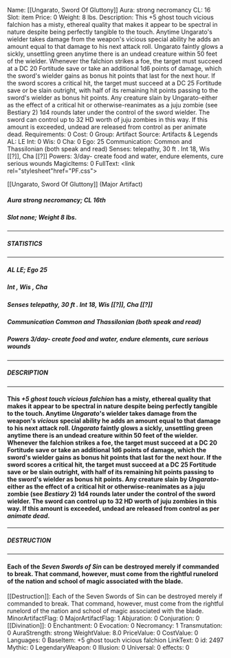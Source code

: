 Name: [[Ungarato, Sword Of Gluttony]]
Aura: strong necromancy
CL: 16
Slot: item
Price: 0
Weight: 8 lbs.
Description: This +5 ghost touch vicious falchion has a misty, ethereal quality that makes it appear to be spectral in nature despite being perfectly tangible to the touch. Anytime Ungarato's wielder takes damage from the weapon's vicious special ability he adds an amount equal to that damage to his next attack roll. Ungarato faintly glows a sickly, unsettling green anytime there is an undead creature within 50 feet of the wielder. Whenever the falchion strikes a foe, the target must succeed at a DC 20 Fortitude save or take an additional 1d6 points of damage, which the sword's wielder gains as bonus hit points that last for the next hour. If the sword scores a critical hit, the target must succeed at a DC 25 Fortitude save or be slain outright, with half of its remaining hit points passing to the sword's wielder as bonus hit points. Any creature slain by Ungarato-either as the effect of a critical hit or otherwise-reanimates as a juju zombie (see Bestiary 2) 1d4 rounds later under the control of the sword wielder. The sword can control up to 32 HD worth of juju zombies in this way. If this amount is exceeded, undead are released from control as per animate dead.
Requirements: 0
Cost: 0
Group: Artifact
Source: Artifacts & Legends
AL: LE
Int: 0
Wis: 0
Cha: 0
Ego: 25
Communication: Common and Thassilonian (both speak and read)
Senses: telepathy, 30 ft . Int 18, Wis [[?]], Cha [[?]]
Powers: 3/day- create food and water, endure elements, cure serious wounds
MagicItems: 0
FullText: <link rel="stylesheet"href="PF.css"><div class="heading"><p class="alignleft">[[Ungarato, Sword Of Gluttony]] (Major Artifact)</p><div style="clear: both;"></div></div><div><h5><b>Aura </b>strong necromancy; <b>CL </b>16th</h5><h5><b>Slot </b>none; <b>Weight </b>8 lbs.</h5></div><hr/><div><h5><b>STATISTICS</b></h5></div><hr/><div><h5><b>AL </b>LE; <b>Ego </b>25</h5><h5><b>Int </b>, <b>Wis </b>, <b>Cha </b></h5><h5><b>Senses </b>telepathy, 30 ft . Int 18, Wis [[?]], Cha [[?]]</h5><h5><b>Communication </b>Common and Thassilonian (both speak and read)</h5><h5><b>Powers </b>3/day- create food and water, endure elements, cure serious wounds</h5></div><hr/><div><h5><b>DESCRIPTION</b></h5></div><hr/><div><h4><p>This <i>+5 ghost touch <i>vicious</i> falchion</i> has a misty, ethereal quality that makes it appear to be spectral in nature despite being perfectly tangible to the touch. Anytime <i>Ungarato</i>'s wielder takes damage from the weapon's <i>vicious</i> special ability he adds an amount equal to that damage to his next attack roll. <i>Ungarato</i> faintly glows a sickly, unsettling green anytime there is an undead creature within 50 feet of the wielder. Whenever the falchion strikes a foe, the target must succeed at a DC 20 Fortitude save or take an additional 1d6 points of damage, which the sword's wielder gains as bonus hit points that last for the next hour. If the sword scores a critical hit, the target must succeed at a DC 25 Fortitude save or be slain outright, with half of its remaining hit points passing to the sword's wielder as bonus hit points. Any creature slain by <i>Ungarato</i>-either as the effect of a critical hit or otherwise-reanimates as a juju zombie (see <i>Bestiary</i> 2) 1d4 rounds later under the control of the sword wielder. The sword can control up to 32 HD worth of juju zombies in this way. If this amount is exceeded, undead are released from control as per <i>animate dead</i>.</p></h4></div><hr/><div><h5><b>DESTRUCTION</b></h5></div><hr/><div><h4><p>Each of the <i>Seven Swords of Sin</i> can be destroyed merely if commanded to break. That command, however, must come from the rightful runelord of the nation and school of magic associated with the blade.</p></h4></div>
[[Destruction]]: Each of the Seven Swords of Sin can be destroyed merely if commanded to break. That command, however, must come from the rightful runelord of the nation and school of magic associated with the blade.
MinorArtifactFlag: 0
MajorArtifactFlag: 1
Abjuration: 0
Conjuration: 0
[[Divination]]: 0
Enchantment: 0
Evocation: 0
Necromancy: 1
Transmutation: 0
AuraStrength: strong
WeightValue: 8.0
PriceValue: 0
CostValue: 0
Languages: 0
BaseItem: +5 ghost touch vicious falchion
LinkText: 0
id: 2497
Mythic: 0
LegendaryWeapon: 0
Illusion: 0
Universal: 0
effects: 0
